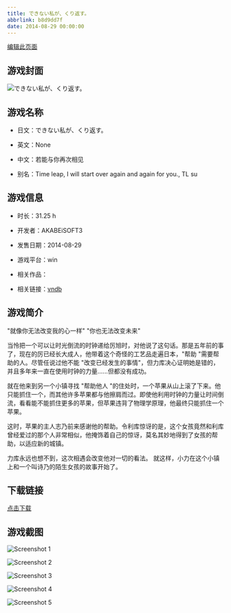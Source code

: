 ```yaml
---
title: できない私が、くり返す。
abbrlink: b8d9dd7f
date: 2014-08-29 00:00:00
---
```

[编辑此页面](https://github.com/ACG-3/ADV3-source/blob/main/source/_posts/games/%E3%81%A7%E3%81%8D%E3%81%AA%E3%81%84%E7%A7%81%E3%81%8C%E3%80%81%E3%81%8F%E3%82%8A%E8%BF%94%E3%81%99%E3%80%82.md)

## 游戏封面

![できない私が、くり返す。](https%3A//pan.timero.xyz/onedrive/img_lib_001/%E3%81%A7%E3%81%8D%E3%81%AA%E3%81%84%E7%A7%81%E3%81%8C%E3%80%81%E3%81%8F%E3%82%8A%E8%BF%94%E3%81%99%E3%80%82_cover.avif)


## 游戏名称

- 日文：できない私が、くり返す。
- 英文：None
- 中文：若能与你再次相见

- 别名：Time leap, I will start over again and again for you., TL su


## 游戏信息

- 时长：31.25 h
- 开发者：AKABEiSOFT3
- 发售日期：2014-08-29
- 游戏平台：win
- 相关作品：

- 相关链接：[vndb](https://vndb.org/v15166)


## 游戏简介

"就像你无法改变我的心一样" "你也无法改变未来"

当怜把一个可以让时光倒流的时钟递给厉旭时，对他说了这句话。那是五年前的事了，现在的厉已经长大成人，他带着这个奇怪的工艺品走遍日本，"帮助 "需要帮助的人。尽管任说过他不能 "改变已经发生的事情"，但力库决心证明她是错的，并且多年来一直在使用时钟的力量......但都没有成功。

就在他来到另一个小镇寻找 "帮助他人 "的住处时，一个苹果从山上滚了下来。他只能抓住一个，而其他许多苹果都与他擦肩而过。即使他利用时钟的力量让时间倒流，看看能不能抓住更多的苹果，但苹果违背了物理学原理，他最终只能抓住一个苹果。

这时，苹果的主人志乃前来感谢他的帮助。令利库惊讶的是，这个女孩竟然和利库曾经爱过的那个人非常相似，他掩饰着自己的惊讶，莫名其妙地得到了女孩的帮助，以适应新的城镇。

力库永远也想不到，这次相遇会改变他对一切的看法。
就这样，小力在这个小镇上和一个叫诗乃的陌生女孩的故事开始了。




## 下载链接

[点击下载](https://pan.timero.xyz/onedrive/adv_lib_001/%E3%81%A7%E3%81%8D%E3%81%AA%E3%81%84%E7%A7%81%E3%81%8C%E3%80%81%E3%81%8F%E3%82%8A%E8%BF%94%E3%81%99%E3%80%82)


## 游戏截图


![Screenshot 1](https%3A//pan.timero.xyz/onedrive/img_lib_001/%E3%81%A7%E3%81%8D%E3%81%AA%E3%81%84%E7%A7%81%E3%81%8C%E3%80%81%E3%81%8F%E3%82%8A%E8%BF%94%E3%81%99%E3%80%82_Screenshot_1.avif)

![Screenshot 2](https%3A//pan.timero.xyz/onedrive/img_lib_001/%E3%81%A7%E3%81%8D%E3%81%AA%E3%81%84%E7%A7%81%E3%81%8C%E3%80%81%E3%81%8F%E3%82%8A%E8%BF%94%E3%81%99%E3%80%82_Screenshot_2.avif)

![Screenshot 3](https%3A//pan.timero.xyz/onedrive/img_lib_001/%E3%81%A7%E3%81%8D%E3%81%AA%E3%81%84%E7%A7%81%E3%81%8C%E3%80%81%E3%81%8F%E3%82%8A%E8%BF%94%E3%81%99%E3%80%82_Screenshot_3.avif)

![Screenshot 4](https%3A//pan.timero.xyz/onedrive/img_lib_001/%E3%81%A7%E3%81%8D%E3%81%AA%E3%81%84%E7%A7%81%E3%81%8C%E3%80%81%E3%81%8F%E3%82%8A%E8%BF%94%E3%81%99%E3%80%82_Screenshot_4.avif)

![Screenshot 5](https%3A//pan.timero.xyz/onedrive/img_lib_001/%E3%81%A7%E3%81%8D%E3%81%AA%E3%81%84%E7%A7%81%E3%81%8C%E3%80%81%E3%81%8F%E3%82%8A%E8%BF%94%E3%81%99%E3%80%82_Screenshot_5.avif)

